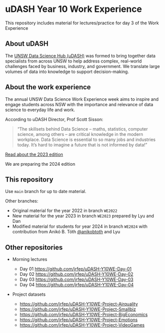 # uDASH Year 10 Work Experience

This repository includes material for lectures/practice for day 3 of the Work Experience

## About uDASH

The [UNSW Data Science Hub (uDASH)](https://www.unsw.edu.au/research/udash) was formed to bring together data specialists from across UNSW to help address complex, real-world challenges faced by business, industry, and government. We translate large volumes of data into knowledge to support decision-making.

## About the work experience

The annual UNSW Data Science Work Experience week aims to inspire and engage students across NSW with the importance and relevance of data science to everyday life and work.

According to uDASH Director, Prof Scott Sisson:

> “The skillsets behind Data Science – maths, statistics, computer science, among others – are critical knowledge in the modern workplace. Data Science is essential to so many jobs and industries today. It’s hard to imagine a future that is not informed by data!”

[Read about the 2023 edition](https://www.unsw.edu.au/news/2024/05/2023-unsw-data-science-work-experience-week)

We are preparing the 2024 edition

## This repository

Use `main` branch for up to date material.

Other branches:
- Original material for the year 2022 in branch `WE2022` 
- New material for the year 2023 in branch `WE2023` prepared by Lyu and Dan
- Modified material for students for year 2024 in branch `WE2024` with contribution from Anikó B. Tóth [@anikobtoth](https://github.com/anikobtoth) and Lyu

## Other repositories

- Morning lectures
    - Day 01 <https://github.com/jrfep/uDASH-Y10WE-Day-01>
    - Day 02 <https://github.com/jrfep/uDASH-Y10WE-Day-02>
    - Day 03 <https://github.com/jrfep/uDASH-Y10WE-Day-03>
    - Day 04 <https://github.com/jrfep/uDASH-Y10WE-Day-04>

- Project datasets
    - <https://github.com/jrfep/uDASH-Y10WE-Project-Airquality>
    - <https://github.com/jrfep/uDASH-Y10WE-Project-Smallbiz>
    - <https://github.com/jrfep/uDASH-Y10WE-Project-BigEconomics>
    - <https://github.com/jrfep/uDASH-Y10WE-Project-Emotions>
    - <https://github.com/jrfep/uDASH-Y10WE-Project-VideoGames>
